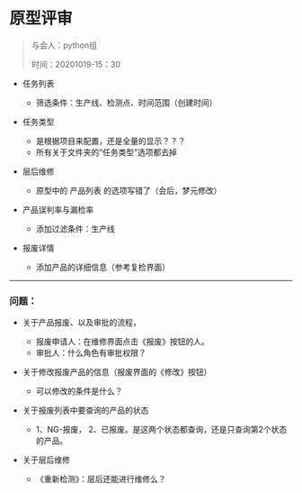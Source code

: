 # 原型评审



> 与会人：python组
>
> 时间：20201019-15：30



- 任务列表
    - 筛选条件：生产线、检测点、时间范围（创建时间）



- 任务类型
    - 是根据项目来配置，还是全量的显示？？？
    - 所有关于文件夹的“任务类型”选项都去掉



- 层后维修
    - 原型中的 产品列表 的选项写错了（会后，梦元修改）



- 产品误判率与漏检率
    - 添加过滤条件：生产线



- 报废详情
    - 添加产品的详细信息（参考复检界面）





---



### 问题：



- 关于产品报废、以及审批的流程，
    - 报废申请人：在维修界面点击《报废》按钮的人。
    - 审批人：什么角色有审批权限？



- 关于修改报废产品的信息（报废界面的《修改》按钮）
    - 可以修改的条件是什么？



- 关于报废列表中要查询的产品的状态
    - 1、NG-报废， 2、已报废。是这两个状态都查询，还是只查询第2个状态的产品。



- 关于层后维修
    - 《重新检测》：层后还能进行维修么？





